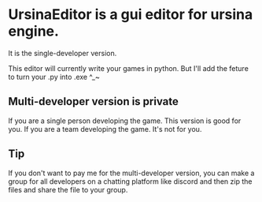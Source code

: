 # UrsinaEditor is a gui editor for ursina engine.
It is the single-developer version. 


This editor will currently write your games in python. But I'll add the feture to turn your .py into .exe ^_~

## Multi-developer version is private
If you are a single person developing the game. This version is good for you.
If you are a team developing the game. It's not for you.

## Tip
If you don't want to pay me for the multi-developer version, you can make a group for all developers on a chatting platform like discord and then zip the files and share the file to your group.

